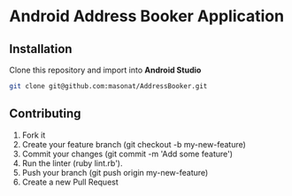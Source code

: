 # Android Address Booker Application

## Installation
Clone this repository and import into **Android Studio**
```bash
git clone git@github.com:masonat/AddressBooker.git
```



## Contributing

1. Fork it
2. Create your feature branch (git checkout -b my-new-feature)
3. Commit your changes (git commit -m 'Add some feature')
4. Run the linter (ruby lint.rb').
5. Push your branch (git push origin my-new-feature)
6. Create a new Pull Request